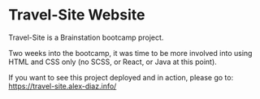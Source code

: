 # Travel-Site Website
Travel-Site is a Brainstation bootcamp project.

Two weeks into the bootcamp, it was time to be more involved into using HTML and CSS only (no SCSS, or React, or Java at this point).

If you want to see this project deployed and in action, please go to:
https://travel-site.alex-diaz.info/
